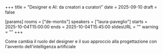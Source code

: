 +++
title = "Designer e AI: da creatori a curatori"
date = 2025-09-10
draft = false

[params]
rooms = ["de-montis"]
speakers = ["laura-paveglio"]
starts = 2025-10-04T15:00:00
ends = 2025-10-04T15:45:00
slidesURL = ""
warning = ""
+++

Come cambia il ruolo del designer e il suo approccio alla progettazione con l'avvento dell'intelligenza artificiale

